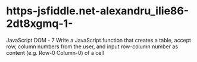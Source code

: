 # https-jsfiddle.net-alexandru_ilie86-2dt8xgmq-1-
JavaScript DOM - 7 Write a JavaScript function that creates a table, accept row, column numbers from the user, and input row-column number as content (e.g. Row-0 Column-0) of a cell
